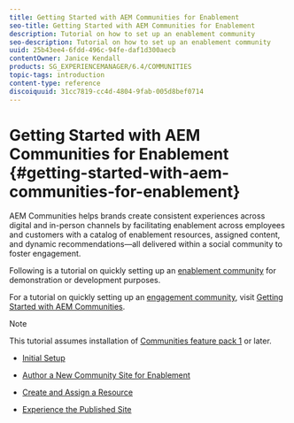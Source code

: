 ```yaml
---
title: Getting Started with AEM Communities for Enablement
seo-title: Getting Started with AEM Communities for Enablement
description: Tutorial on how to set up an enablement community
seo-description: Tutorial on how to set up an enablement community
uuid: 25b43ee4-6fdd-496c-94fe-daf1d300aecb
contentOwner: Janice Kendall
products: SG_EXPERIENCEMANAGER/6.4/COMMUNITIES
topic-tags: introduction
content-type: reference
discoiquuid: 31cc7819-cc4d-4804-9fab-005d8bef0714
---
```


# Getting Started with AEM Communities for Enablement {#getting-started-with-aem-communities-for-enablement}

AEM Communities helps brands create consistent experiences across digital and in-person channels by facilitating enablement across employees and customers with a catalog of enablement resources, assigned content, and dynamic recommendations—all delivered within a social community to foster engagement.

Following is a tutorial on quickly setting up an [enablement community](/help/communities/overview.md#enablement-community) for demonstration or development purposes.

For a tutorial on quickly setting up an [engagement community](/help/communities/overview.md#engagement-community), visit [Getting Started with AEM Communities](/help/communities/getting-started.md).

>[!NOTE]
>
>This tutorial assumes installation of [Communities feature pack 1](/help/communities/deploy-communities.md#latestfeaturepack) or later.

* [Initial Setup](/help/communities/enablement-setup.md)

* [Author a New Community Site for Enablement](/help/communities/enablement-create-site.md)

* [Create and Assign a Resource](/help/communities/resource.md)

* [Experience the Published Site](/help/communities/enablement-published-site.md)

